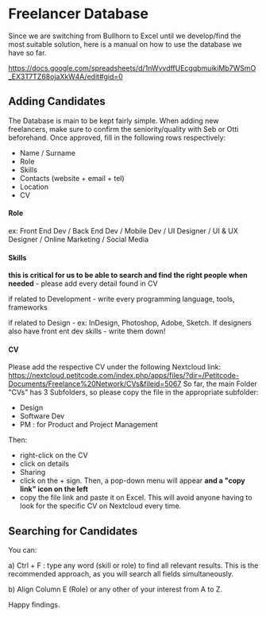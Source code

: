 <!-- TITLE: Freelancer Database -->
<!-- SUBTITLE: A quick summary of Freelancer Database -->

# Freelancer Database

Since we are switching from Bullhorn to Excel until we develop/find the most suitable solution, here is a manual on how to use the database we have so far.

https://docs.google.com/spreadsheets/d/1nWvvdffUEcgqbmuikiMb7WSmO_EX3T7TZ68ojaXkW4A/edit#gid=0

## Adding Candidates

The Database is main to be kept fairly simple. When adding new freelancers, make sure to confirm the seniority/quality with Seb or Otti beforehand. Once approved, fill in the following rows respectively:

* Name / Surname
* Role
* Skills
* Contacts (website + email + tel)
* Location
* CV


#### Role

ex: Front End Dev / Back End Dev / Mobile Dev / UI Designer / UI & UX Designer / Online Marketing / Social Media 


#### Skills

**this is critical for us to be able to search and find the right people when needed** - please add every detail found in CV

if related to Development - write every programming language, tools, frameworks

if related to Design - ex: InDesign, Photoshop, Adobe, Sketch. If designers also have front ent dev skills - write them down!

#### CV

Please add the respective CV under the following Nextcloud link: https://nextcloud.petitcode.com/index.php/apps/files/?dir=/Petitcode-Documents/Freelance%20Network/CVs&fileid=5067
So far, the main Folder "CVs" has 3 Subfolders, so please copy the file in the appropriate subfolder:
- Design
- Software Dev
- PM : for Product and Project Management


Then:
- right-click on the CV 
- click on details
- Sharing
- click on the + sign. Then, a pop-down menu will appear **and a "copy link" icon on the left**
- copy the file link and paste it on Excel. This will avoid anyone having to look for the specific CV on Nextcloud every time.


## Searching for Candidates

You can:

a) Ctrl + F : type any word (skill or role) to find all relevant results. This is the recommended approach, as you will search all fields simultaneously.

b) Align Column E (Role) or any other of your interest from A to Z.


Happy findings.
